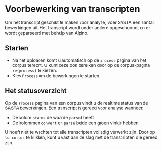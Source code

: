 # Voorbewerking van transcripten
Om het transcript geschikt te maken voor analyse, voer SASTA een aantal bewerkingen uit. Het transcript wordt onder andere opgeschoond, en er wordt geparseerd met behulp van Alpino.

## Starten
- Na het uploaden komt u automatisch op de `process` pagina van het corpus terecht. U kunt deze ook bereiken door op de corpus-pagina `re(process)` te kiezen.
- Kies `Process` om de bewerkingen te starten.

## Het statusoverzicht
Op de `Process` pagina van een corpus vindt u de realtime status van de SASTA bewerkingen. Een transcript is gereed voor analyse wanneer:
- De kolom `status` de waarde `parsed` heeft
- De kolommen `convert` en `parse` beide een groen vinkje hebben

U hoeft niet te wachten tot alle transcripten volledig verwerkt zijn. Door op `to corpus` te klikken, kunt u vast aan de slag met de transcripten die gereed zijn.
